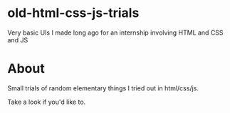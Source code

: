 # old-html-css-js-trials
Very basic UIs I made long ago for an internship involving HTML and CSS and JS

# About
Small trials of random elementary things I tried out in html/css/js.

Take a look if you'd like to.
